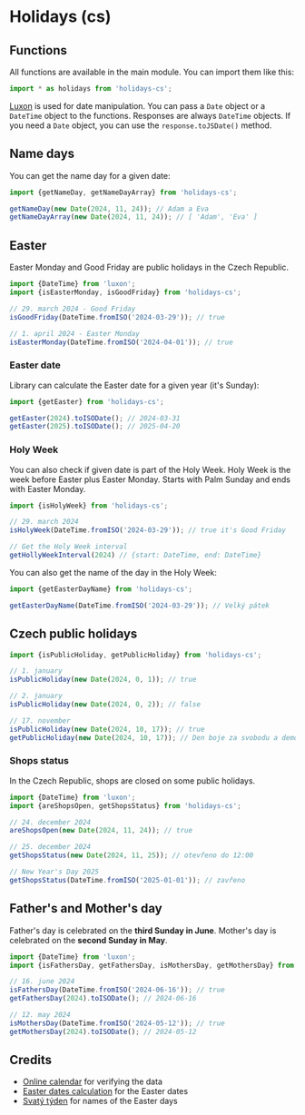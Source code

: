 # Holidays (cs)

## Functions

All functions are available in the main module. You can import them like this:

```javascript
import * as holidays from 'holidays-cs';
```

[Luxon](https://moment.github.io/luxon/) is used for date manipulation.
You can pass a `Date` object or a `DateTime` object to the functions.
Responses are always `DateTime` objects. If you need a `Date` object,
you can use the `response.toJSDate()` method.

## Name days

You can get the name day for a given date:

```javascript
import {getNameDay, getNameDayArray} from 'holidays-cs';

getNameDay(new Date(2024, 11, 24)); // Adam a Eva
getNameDayArray(new Date(2024, 11, 24)); // [ 'Adam', 'Eva' ]
```

## Easter

Easter Monday and Good Friday are public holidays in the Czech Republic.

```javascript
import {DateTime} from 'luxon';
import {isEasterMonday, isGoodFriday} from 'holidays-cs';

// 29. march 2024 - Good Friday
isGoodFriday(DateTime.fromISO('2024-03-29')); // true

// 1. april 2024 - Easter Monday
isEasterMonday(DateTime.fromISO('2024-04-01')); // true
```

### Easter date

Library can calculate the Easter date for a given year (it's Sunday):

```javascript
import {getEaster} from 'holidays-cs';

getEaster(2024).toISODate(); // 2024-03-31
getEaster(2025).toISODate(); // 2025-04-20
```

### Holy Week

You can also check if given date is part of the Holy Week.
Holy Week is the week before Easter plus Easter Monday.
Starts with Palm Sunday and ends with Easter Monday.

```javascript
import {isHolyWeek} from 'holidays-cs';

// 29. march 2024
isHolyWeek(DateTime.fromISO('2024-03-29')); // true it's Good Friday

// Get the Holy Week interval
getHollyWeekInterval(2024) // {start: DateTime, end: DateTime}
```

You can also get the name of the day in the Holy Week:

```javascript
import {getEasterDayName} from 'holidays-cs';

getEasterDayName(DateTime.fromISO('2024-03-29')); // Velký pátek
```

## Czech public holidays

```javascript
import {isPublicHoliday, getPublicHoliday} from 'holidays-cs';

// 1. january
isPublicHoliday(new Date(2024, 0, 1)); // true

// 2. january
isPublicHoliday(new Date(2024, 0, 2)); // false

// 17. november
isPublicHoliday(new Date(2024, 10, 17)); // true
getPublicHoliday(new Date(2024, 10, 17)); // Den boje za svobodu a demokracii (1939 a 1989)
```

### Shops status

In the Czech Republic, shops are closed on some public holidays.

```javascript
import {DateTime} from 'luxon';
import {areShopsOpen, getShopsStatus} from 'holidays-cs';

// 24. december 2024
areShopsOpen(new Date(2024, 11, 24)); // true

// 25. december 2024
getShopsStatus(new Date(2024, 11, 25)); // otevřeno do 12:00

// New Year's Day 2025
getShopsStatus(DateTime.fromISO('2025-01-01')); // zavřeno
```

## Father's and Mother's day

Father's day is celebrated on the **third Sunday in June**.
Mother's day is celebrated on the **second Sunday in May**.

```javascript
import {DateTime} from 'luxon';
import {isFathersDay, getFathersDay, isMothersDay, getMothersDay} from 'holidays-cs';

// 16. june 2024
isFathersDay(DateTime.fromISO('2024-06-16')); // true
getFathersDay(2024).toISODate(); // 2024-06-16

// 12. may 2024
isMothersDay(DateTime.fromISO('2024-05-12')); // true
getMothersDay(2024).toISODate(); // 2024-05-12
```

## Credits

- [Online calendar](https://calendar.center/) for verifying the data
- [Easter dates calculation](https://github.com/paulzag/ZagZ-iCalendars) for the Easter dates
- [Svatý týden](https://cs.wikipedia.org/wiki/Svat%C3%BD_t%C3%BDden) for names of the Easter days